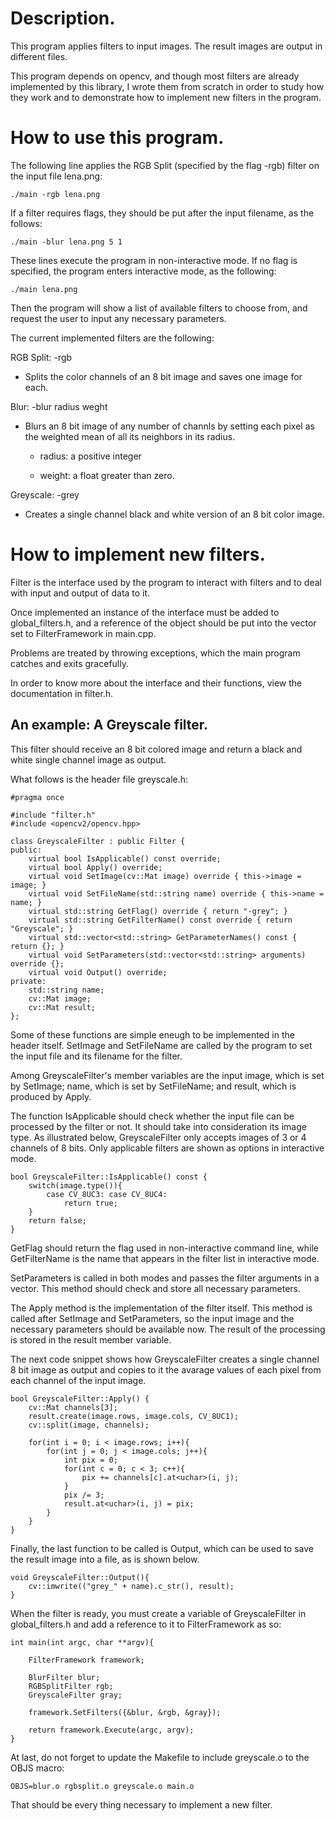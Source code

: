 
# Description.

This program applies filters to input images. The result images are output in different files.

This program depends on opencv, and though most filters are already implemented by this library, 
I wrote them from scratch in order to study how they work and to demonstrate how to implement
new filters in the program.

# How to use this program.


The following line applies the RGB Split (specified by the flag -rgb) filter on
the input file lena.png:

```
./main -rgb lena.png
```

If a filter requires flags, they should be put after the input filename, as the
follows:

```
./main -blur lena.png 5 1
```

These lines execute the program in non-interactive mode. If no flag is
specified, the program enters interactive mode, as the following:

```
./main lena.png
```

Then the program will show a list of available filters to choose from, and 
request the user to input any necessary parameters.



The current implemented filters are the following:

RGB Split: -rgb

- Splits the color channels of an 8 bit image and saves one image for
	each.

Blur: -blur radius weght

- Blurs an 8 bit image of any number of channls by setting each pixel as
	the weighted mean of all its neighbors in its radius.

  - radius: a positive integer

  - weight: a float greater than zero.

Greyscale: -grey

- Creates a single channel black and white version of an 8 bit color
	image.



# How to implement new filters.


Filter is the interface used by the program to interact with filters and to
deal with input and output of data to it. 

Once implemented an instance of the interface must be added to
global_filters.h, and a reference of the object should be put into the
vector set to FilterFramework in main.cpp.

Problems are treated by throwing exceptions, which the main program catches and
exits gracefully.

In order to know more about the interface and their functions, view the
documentation in filter.h.


## An example: A Greyscale filter. 

This filter should receive an 8 bit colored image and return a black and white
single channel image as output.

What follows is the header file greyscale.h:


```
#pragma once

#include "filter.h"
#include <opencv2/opencv.hpp>

class GreyscaleFilter : public Filter {
public:
	virtual bool IsApplicable() const override;
	virtual bool Apply() override;
	virtual void SetImage(cv::Mat image) override { this->image = image; }
	virtual void SetFileName(std::string name) override { this->name = name; }
	virtual std::string GetFlag() override { return "-grey"; }
	virtual std::string GetFilterName() const override { return "Greyscale"; }
	virtual std::vector<std::string> GetParameterNames() const { return {}; }
	virtual void SetParameters(std::vector<std::string> arguments) override {};
	virtual void Output() override;
private:
	std::string name;
	cv::Mat image;
	cv::Mat result;
};
```

Some of these functions are simple eneugh to be implemented in the header
itself. SetImage and SetFileName are called by the program to set the input file
and its filename for the filter.

Among GreyscaleFilter's member variables are the input image, which is set by
SetImage; name, which is set by SetFileName; and result, which is produced by
Apply.

The function IsApplicable should check whether the input file can be processed
by the filter or not. It should take into consideration its image type. As
illustrated below, GreyscaleFilter only accepts images of 3 or 4 channels of 8
bits. Only applicable filters are shown as options in interactive mode.

```
bool GreyscaleFilter::IsApplicable() const {
	switch(image.type()){
		case CV_8UC3: case CV_8UC4:
			return true;
	}
	return false;
}
```

GetFlag should return the flag used in non-interactive command line, while
GetFilterName is the name that appears in the filter list in interactive mode.

SetParameters is called in both modes and passes the filter arguments in
a vector. This method should check and store all necessary parameters.

The Apply method is the implementation of the filter itself. This method is
called after SetImage and SetParameters, so the input image and
the necessary parameters should be available now. The result of the processing
is stored in the result member variable.

The next code snippet shows how GreyscaleFilter creates a single channel 8 bit
image as output and copies to it the avarage values of each pixel from each
channel of the input image.


```
bool GreyscaleFilter::Apply() {
	cv::Mat channels[3];
	result.create(image.rows, image.cols, CV_8UC1);
	cv::split(image, channels);

	for(int i = 0; i < image.rows; i++){
		for(int j = 0; j < image.cols; j++){
			int pix = 0;
			for(int c = 0; c < 3; c++){
				pix += channels[c].at<uchar>(i, j);
			}
			pix /= 3;
			result.at<uchar>(i, j) = pix;
		}
	}
}
```

Finally, the last function to be called is Output, which can be used to save
the result image into a file, as is shown below.

```
void GreyscaleFilter::Output(){
	cv::imwrite(("grey_" + name).c_str(), result);
}
```


When the filter is ready, you must create a variable of GreyscaleFilter in
global_filters.h and add a reference to it to FilterFramework as so:


```
int main(int argc, char **argv){

	FilterFramework framework;

	BlurFilter blur;
	RGBSplitFilter rgb;
	GreyscaleFilter gray;

	framework.SetFilters({&blur, &rgb, &gray});

	return framework.Execute(argc, argv);
}
```

At last, do not forget to update the Makefile to include greyscale.o to the
OBJS macro:


```
OBJS=blur.o rgbsplit.o greyscale.o main.o
```

That should be every thing necessary to implement a new filter.

